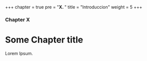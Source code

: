 +++
chapter = true
pre = "<b>X. </b>"
title = "Introduccion"
weight = 5
+++

### Chapter X

# Some Chapter title

Lorem Ipsum.